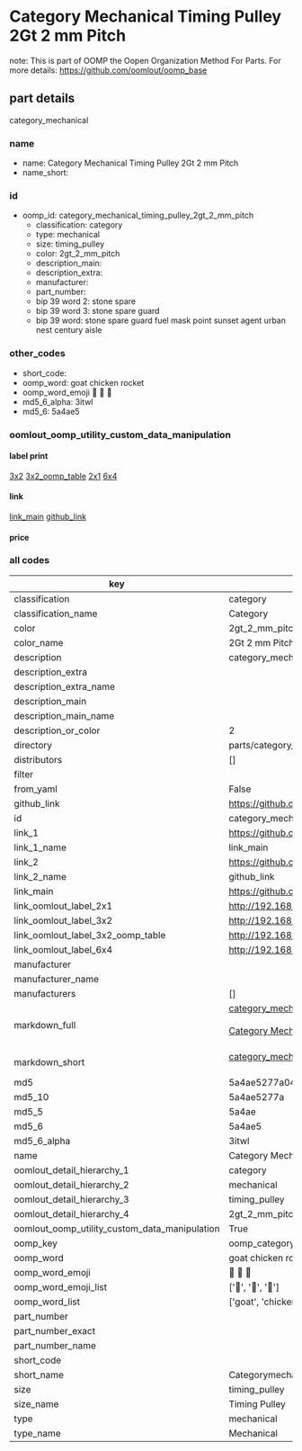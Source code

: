 # Category Mechanical Timing Pulley 2Gt 2 mm Pitch  

note: This is part of OOMP the Oopen Organization Method For Parts. For more details: https://github.com/oomlout/oomp_base

##  part details



category_mechanical

### name
* name: Category Mechanical Timing Pulley 2Gt 2 mm Pitch
* name_short: 
### id
* oomp_id: category_mechanical_timing_pulley_2gt_2_mm_pitch
  * classification: category
  * type: mechanical
  * size: timing_pulley
  * color: 2gt_2_mm_pitch
  * description_main: 
  * description_extra: 
  * manufacturer: 
  * part_number: 
  * bip 39 word 2: stone spare
  * bip 39 word 3: stone spare guard
  * bip 39 word: stone spare guard fuel mask point sunset agent urban nest century aisle

### other_codes
* short_code: 
* oomp_word: goat chicken rocket
* oomp_word_emoji :goat: :chicken: :rocket:
* md5_6_alpha: 3itwl
* md5_6: 5a4ae5






### oomlout_oomp_utility_custom_data_manipulation
#### label print
[3x2](http://192.168.1.245:1112/?label=oomp%203itwl)
[3x2_oomp_table](http://192.168.1.107:1112/?label=oomp%203itwl)
[2x1](http://192.168.1.242:1112/?label=oomp%203itwl)
[6x4](http://192.168.1.55:1112/?label=oomp%203itwl)    

#### link

[link_main](https://github.com/oomlout/oomlout_oomp_current_version_messy/tree/main/parts/category_mechanical_timing_pulley_2gt_2_mm_pitch) [github_link](https://github.com/oomlout/oomlout_oomp_part_src/tree/main/parts/category_mechanical_timing_pulley_2gt_2_mm_pitch)                             

#### price







### all codes 
| key | value |  
| --- | --- |  
| classification | category |  
| classification_name | Category |  
| color | 2gt_2_mm_pitch |  
| color_name | 2Gt 2 mm Pitch |  
| description | category_mechanical |  
| description_extra |  |  
| description_extra_name |  |  
| description_main |  |  
| description_main_name |  |  
| description_or_color | 2  |  
| directory | parts/category_mechanical_timing_pulley_2gt_2_mm_pitch |  
| distributors | [] |  
| filter |  |  
| from_yaml | False |  
| github_link | https://github.com/oomlout/oomlout_oomp_part_src/tree/main/parts/category_mechanical_timing_pulley_2gt_2_mm_pitch |  
| id | category_mechanical_timing_pulley_2gt_2_mm_pitch |  
| link_1 | https://github.com/oomlout/oomlout_oomp_current_version_messy/tree/main/parts/category_mechanical_timing_pulley_2gt_2_mm_pitch |  
| link_1_name | link_main |  
| link_2 | https://github.com/oomlout/oomlout_oomp_part_src/tree/main/parts/category_mechanical_timing_pulley_2gt_2_mm_pitch |  
| link_2_name | github_link |  
| link_main | https://github.com/oomlout/oomlout_oomp_current_version_messy/tree/main/parts/category_mechanical_timing_pulley_2gt_2_mm_pitch |  
| link_oomlout_label_2x1 | http://192.168.1.242:1112/?label=oomp%203itwl |  
| link_oomlout_label_3x2 | http://192.168.1.245:1112/?label=oomp%203itwl |  
| link_oomlout_label_3x2_oomp_table | http://192.168.1.107:1112/?label=oomp%203itwl |  
| link_oomlout_label_6x4 | http://192.168.1.55:1112/?label=oomp%203itwl |  
| manufacturer |  |  
| manufacturer_name |  |  
| manufacturers | [] |  
| markdown_full | [category_mechanical_timing_pulley_2gt_2_mm_pitch](https://github.com/oomlout/oomlout_oomp_current_version_messy/tree/main/parts/category_mechanical_timing_pulley_2gt_2_mm_pitch)<br>[](https://github.com/oomlout/oomlout_oomp_current_version_messy/tree/main/parts/category_mechanical_timing_pulley_2gt_2_mm_pitch)<br>[Category Mechanical Timing Pulley 2Gt 2 Mm Pitch](https://github.com/oomlout/oomlout_oomp_current_version_messy/tree/main/parts/category_mechanical_timing_pulley_2gt_2_mm_pitch)<br><br> |  
| markdown_short | [category_mechanical_timing_pulley_2gt_2_mm_pitch](https://github.com/oomlout/oomlout_oomp_current_version_messy/tree/main/parts/category_mechanical_timing_pulley_2gt_2_mm_pitch)<br><br> |  
| md5 | 5a4ae5277a04fb329d4435deceb41eb2 |  
| md5_10 | 5a4ae5277a |  
| md5_5 | 5a4ae |  
| md5_6 | 5a4ae5 |  
| md5_6_alpha | 3itwl |  
| name | Category Mechanical Timing Pulley 2Gt 2 mm Pitch |  
| oomlout_detail_hierarchy_1 | category |  
| oomlout_detail_hierarchy_2 | mechanical |  
| oomlout_detail_hierarchy_3 | timing_pulley |  
| oomlout_detail_hierarchy_4 | 2gt_2_mm_pitch |  
| oomlout_oomp_utility_custom_data_manipulation | True |  
| oomp_key | oomp_category_mechanical_timing_pulley_2gt_2_mm_pitch |  
| oomp_word | goat chicken rocket |  
| oomp_word_emoji | :goat: :chicken: :rocket: |  
| oomp_word_emoji_list | [':goat:', ':chicken:', ':rocket:'] |  
| oomp_word_list | ['goat', 'chicken', 'rocket'] |  
| part_number |  |  
| part_number_exact |  |  
| part_number_name |  |  
| short_code |  |  
| short_name | Categorymechanical |  
| size | timing_pulley |  
| size_name | Timing Pulley |  
| type | mechanical |  
| type_name | Mechanical |  
